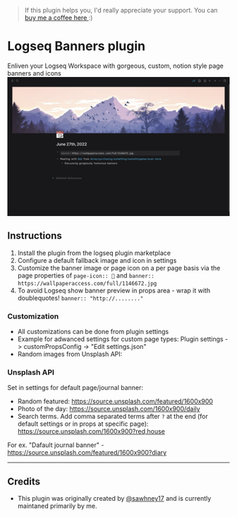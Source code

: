 >If this plugin helps you, I'd really appreciate your support. You can [buy me a coffee here ](https://www.buymeacoffee.com/sawhney17) :)
# Logseq Banners plugin
Enliven your Logseq Workspace with gorgeous, custom, notion style page banners and icons
![](./Screenshot%202022-06-27%20at%2010.46.44%20PM.png)
## Instructions
1. Install the plugin from the logseq plugin marketplace
2. Configure a default fallback image and icon in settings
3. Customize the banner image or page icon on a per page basis via the page properties of `page-icon:: 💸` and `banner:: https://wallpaperaccess.com/full/1146672.jpg`
4. To avoid Logseq show banner preview in props area - wrap it with doublequotes! `banner:: "http://........"`


### Customization
- All customizations can be done from plugin settings
- Example for adwanced settings for custom page types: Plugin settings -> customPropsConfig -> "Edit settings.json"
- Random images from Unsplash API:

### Unsplash API
Set in settings for default page/journal banner:
* Random featured: https://source.unsplash.com/featured/1600x900
* Photo of the day: https://source.unsplash.com/1600x900/daily
* Search terms. Add comma separated terms after `?` at the end (for default settings or in props at specific page): https://source.unsplash.com/1600x900?red,house

For ex. "Dafault journal banner" - https://source.unsplash.com/featured/1600x900?diary

---
## Credits
- This plugin was originally created by [@sawhney17](https://github.com/sawhney17) and is currently maintaned primarily by me. 
